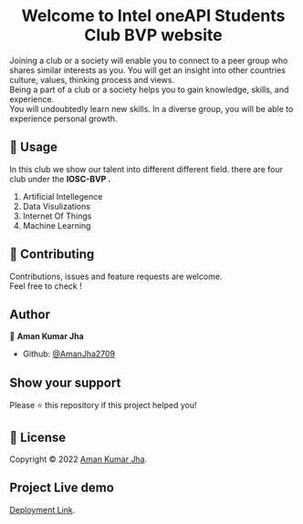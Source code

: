 <h1 align="center">Welcome to Intel oneAPI Students Club BVP website</h1>
Joining a club or a society will enable you to connect to a peer group who shares similar interests as you.
You will get an insight into other countries culture, values, thinking process and views.<br>Being a part of a club or a society helps you to gain knowledge, skills, and experience.<br>You will undoubtedly learn new skills. In a diverse group, you will be able to experience personal growth. 
<br> 

## 🚀 Usage
In this club we show our talent into different different field. there are four club under the **IOSC-BVP .**
1. Artificial Intellegence
2. Data Visulizations
3. Internet Of Things
4. Machine Learning

## 🤝 Contributing

Contributions, issues and feature requests are welcome.<br />
Feel free to check ! <br />

## Author

👤 **Aman Kumar Jha**

- Github: [@AmanJha2709](https://github.com/AmanJha2709)

## Show your support

Please ⭐️ this repository if this project helped you!

## 📝 License

Copyright © 2022 [Aman Kumar Jha](https://github.com/AmanJha2709).<br />

## Project Live demo
[Deployment Link](https://inteloneapi-bvp.netlify.app).<br />
